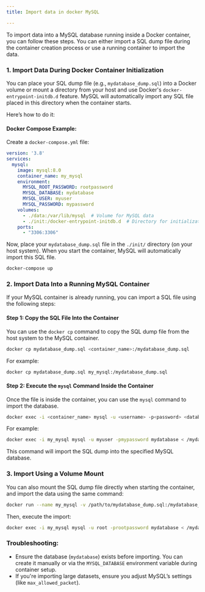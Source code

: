```yaml
---
title: Import data in docker MySQL

---
```


To import data into a MySQL database running inside a Docker container, you can follow these steps. You can either
import a SQL dump file during the container creation process or use a running container to import the data.

### **1. Import Data During Docker Container Initialization**

You can place your SQL dump file (e.g., `mydatabase_dump.sql`) into a Docker volume or mount a directory from your host
and use Docker's `docker-entrypoint-initdb.d` feature. MySQL will automatically import any SQL file placed in this
directory when the container starts.

Here’s how to do it:

#### Docker Compose Example:

Create a `docker-compose.yml` file:

```yaml
version: '3.8'
services:
  mysql:
    image: mysql:8.0
    container_name: my_mysql
    environment:
      MYSQL_ROOT_PASSWORD: rootpassword
      MYSQL_DATABASE: mydatabase
      MYSQL_USER: myuser
      MYSQL_PASSWORD: mypassword
    volumes:
      - ./data:/var/lib/mysql  # Volume for MySQL data
      - ./init:/docker-entrypoint-initdb.d  # Directory for initialization scripts
    ports:
      - "3306:3306"
```

Now, place your `mydatabase_dump.sql` file in the `./init/` directory (on your host system). When you start the
container, MySQL will automatically import this SQL file.

```bash
docker-compose up
```

### **2. Import Data Into a Running MySQL Container**

If your MySQL container is already running, you can import a SQL file using the following steps:

#### Step 1: Copy the SQL File Into the Container

You can use the `docker cp` command to copy the SQL dump file from the host system to the MySQL container.

```bash
docker cp mydatabase_dump.sql <container_name>:/mydatabase_dump.sql
```

For example:

```bash
docker cp mydatabase_dump.sql my_mysql:/mydatabase_dump.sql
```

#### Step 2: Execute the `mysql` Command Inside the Container

Once the file is inside the container, you can use the `mysql` command to import the database.

```bash
docker exec -i <container_name> mysql -u <username> -p<password> <database_name> < /mydatabase_dump.sql
```

For example:

```bash
docker exec -i my_mysql mysql -u myuser -pmypassword mydatabase < /mydatabase_dump.sql
```

This command will import the SQL dump into the specified MySQL database.

### **3. Import Using a Volume Mount**

You can also mount the SQL dump file directly when starting the container, and import the data using the same command:

```bash
docker run --name my_mysql -v /path/to/mydatabase_dump.sql:/mydatabase_dump.sql -e MYSQL_ROOT_PASSWORD=rootpassword -d mysql:8.0
```

Then, execute the import:

```bash
docker exec -i my_mysql mysql -u root -prootpassword mydatabase < /mydatabase_dump.sql
```

### **Troubleshooting:**

- Ensure the database (`mydatabase`) exists before importing. You can create it manually or via the `MYSQL_DATABASE`
  environment variable during container setup.
- If you're importing large datasets, ensure you adjust MySQL’s settings (like `max_allowed_packet`).
